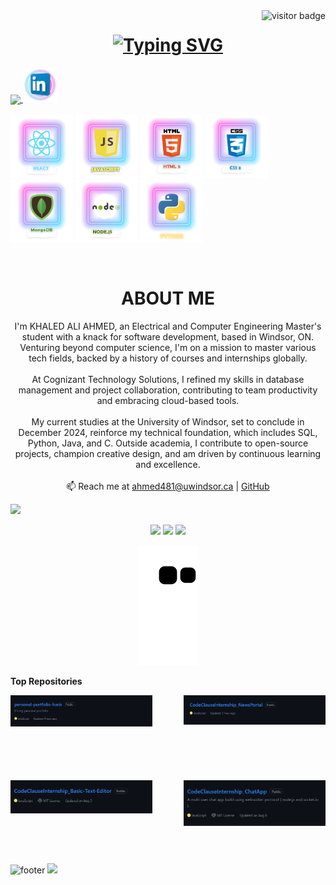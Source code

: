<img src="https://visitor-badge.laobi.icu/badge?page_id=Engineered0" alt="visitor badge" align = "right"/>

<h1 align="center">
  <a href="">
   <img src="https://readme-typing-svg.herokuapp.com?font=Fira+Code&pause=1000&random=false&width=435&lines=Hello!!;I'm+Khaled!+" alt="Typing SVG">
  </a>
</h1>

<!--- assets are created on Canva & Photoshop--->
<!--- Feel free to download the assets and use them in your profile --->
<!--- to upload an asset, create an issue on any of your repositories and add files, the link will be generated --->


<!--- animated text, to copy, just replace the lines with your choice or visit https://readme-typing-svg.herokuapp.com --->
  
<!---

--->
  
<!--- header image --->



  
<!--- portfolio launch image --->
  
<a href="" align ="center">
  
  <img height="300" src="https://user-images.githubusercontent.com/60597290/151966205-54a50cb6-2401-49bc-992c-dd926c8ecd09.svg" align="center"/>
  

</a>

  
<!--- social media icons, you can find them in the assets directory of this repo --->
  
<a href="https://www.linkedin.com/in/kaa786" target="_blank">
  <img height="55" alt="Khaled Ali| LinkedIn"  src="./assets/social icons/linkedin.png"/>
</a> 


  
<!--- a bit of vertical space & languages text --->
  
<div>&nbsp;</div>
  

<div></div>
  
  
<!--- language icons --->
  
  
<!--- 
<img height="100" src="https://user-images.githubusercontent.com/60597290/152359293-4c3dc461-2be7-4d75-b5e3-6244637020e1.png" />
<img height="100" src="https://user-images.githubusercontent.com/60597290/152362823-eb0e032a-5c84-4832-803c-c77bf5b558a0.png" />
<img height="100" src="https://user-images.githubusercontent.com/60597290/152361790-b7faad3d-5f95-468a-aa51-e38f39419ec4.png" />
<img height="100" src="https://user-images.githubusercontent.com/60597290/152363164-01140f44-5328-4ea3-8d95-fec21af7e295.png" /> 
--->
  
<img height="100" src="./assets/icons/React.png"/>
<img height="100" src="./assets/icons/javascript.png" />
<img height="100" src="./assets/icons/html.png"/>
<img height="100" src="./assets/icons/css.png" />
<img height="100" src="./assets/icons/MongoDB.png" />
<img height="100" src="./assets/icons/node.png" />
<img height="100" src="./assets/icons/python.png" />

  
&nbsp;
<h1 align="center">
  ABOUT ME
</h1>
  
  
<p align="center">
  I'm KHALED ALI AHMED, an Electrical and Computer Engineering Master's student with a knack for software development, based in Windsor, ON. Venturing beyond computer science, I'm on a mission to master various tech fields, backed by a history of courses and internships globally.
  <br><br>
  At Cognizant Technology Solutions, I refined my skills in database management and project collaboration, contributing to team productivity and embracing cloud-based tools.
  <br><br>
  My current studies at the University of Windsor, set to conclude in December 2024, reinforce my technical foundation, which includes SQL, Python, Java, and C. Outside academia, I contribute to open-source projects, champion creative design, and am driven by continuous learning and excellence.
  <br><br>
  📫 Reach me at <a href="mailto:ahmed481@uwindsor.ca">ahmed481@uwindsor.ca</a> | <a href="https://github.com/Engineered0" title="GitHub">GitHub</a>
</p>

  

  
 <img height="60" src="https://user-images.githubusercontent.com/60597290/152370900-69dce999-2e00-4227-9547-917fa1a4b06e.png" />
  
 <p align="center">
  
  <img width="600px" src="https://github-readme-streak-stats.herokuapp.com/?user=Engineered0&theme=vue-dark&hide_border=true" />
  
  <img width="600px" src="https://github-readme-stats.vercel.app/api/top-langs/?username=Engineered0&theme=vue-dark&show_icons=true&hide_border=true&layout=compact"/>

 <img width="600px" src="https://github-readme-stats.vercel.app/api/top-langs/?username=Engineered0&theme=vue-dark&show_icons=true&hide_border=true&layout=compact"/>
  
</p>



<!--- Github snack contribution graph --->
  
<div align="center"> <img src="https://raw.githubusercontent.com/muhiqsimui/muhiqsimui/output/github-contribution-grid-snake.svg" /></div>


<b>Top Repositories</b>

<div width="100%" align="center"><a href="https://github.com/harisalimughal/personal-portfolio-haris" align="left"><img align="left" width="45%" src="./assets/images/personalportfolio.png" /></a><a href="https://github.com/harisalimughal/CodeClauseInternship_NewsPortal" align="right"><img align="right" width="45%" src="./assets/images/newsPortal.png" /></a></div><br /><br /><br /><br /><br /><br /><br />

<br/>

<div width="100%" align="center"><a href="https://github.com/harisalimughal/CodeClauseInternship_Basic-Text-Editor" align="left"><img align="left" width="45%" src="./assets/images/txteditor.png" /></a><a href="https://github.com/harisalimughal/CodeClauseInternship_ChatApp" align="right"><img align="right" width="45%" src="./assets/images/chatapp github.png" /></a></div><br /><br /><br /><br /><br /><br /><br />


<!--- building footer with spaceship question --->
  
![footer](https://user-images.githubusercontent.com/60597290/152518980-fa55fbc8-81fe-4bba-bf52-21320455e217.png)
<img height="90" src="https://user-images.githubusercontent.com/60597290/152519754-992acfbc-39df-489d-a01a-72ea86a08996.png" />



 
 </div>







<!---
Engineered0/Engineered0 is a ✨ special ✨ repository because its `README.md` (this file) appears on your GitHub profile.
You can click the Preview link to take a look at your changes.
--->
